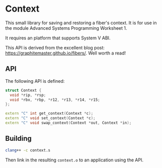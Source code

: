 # Context

This small library for saving and restoring a fiber's context. It is for use in the module Advanced Systems Programming Worksheet 1.

It requires an platform that supports System V ABI.

This API is derived from the excellent blog post: https://graphitemaster.github.io/fibers/. Well worth a read!

## API

The following API is defined:

```c++
struct Context {
  void *rip, *rsp;
  void *rbx, *rbp, *r12, *r13, *r14, *r15;
};

extern "C" int get_context(Context *c);
extern "C" void set_context(Context *c);
extern "C" void swap_context(Context *out, Context *in);
```

## Building

```bash
clang++ -c context.s
```

Then link in the resulting ```context.o``` to an application using the API.



